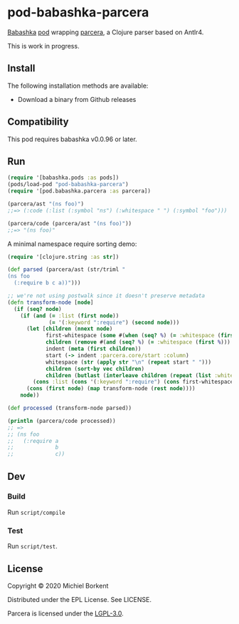 # pod-babashka-parcera

[Babashka](https://github.com/borkdude/babashka)
[pod](https://github.com/babashka/babashka.pods) wrapping
[parcera](https://github.com/carocad/parcera), a Clojure parser based on
Antlr4.

This is work in progress.

## Install

The following installation methods are available:

- Download a binary from Github releases
<!-- - With [brew](https://brew.sh/): `brew install borkdude/brew/pod-babashka-parcera` -->

## Compatibility

This pod requires babashka v0.0.96 or later.

## Run

``` clojure
(require '[babashka.pods :as pods])
(pods/load-pod "pod-babashka-parcera")
(require '[pod.babashka.parcera :as parcera])

(parcera/ast "(ns foo)")
;;=> (:code (:list (:symbol "ns") (:whitespace " ") (:symbol "foo")))

(parcera/code (parcera/ast "(ns foo)"))
;;=> "(ns foo)"
```

A minimal namespace require sorting demo:

``` clojure
(require '[clojure.string :as str])

(def parsed (parcera/ast (str/triml "
(ns foo
  (:require b c a))")))

;; we're not using postwalk since it doesn't preserve metadata
(defn transform-node [node]
  (if (seq? node)
    (if (and (= :list (first node))
             (= '(:keyword ":require") (second node)))
      (let [children (nnext node)
            first-whitespace (some #(when (seq? %) (= :whitespace (first %)) %) children)
            children (remove #(and (seq? %) (= :whitespace (first %))) children)
            indent (meta (first children))
            start (-> indent :parcera.core/start :column)
            whitespace (str (apply str "\n" (repeat start " ")))
            children (sort-by vec children)
            children (butlast (interleave children (repeat (list :whitespace whitespace))))]
        (cons :list (cons '(:keyword ":require") (cons first-whitespace children))))
      (cons (first node) (map transform-node (rest node))))
    node))

(def processed (transform-node parsed))

(println (parcera/code processed))
;; =>
;; (ns foo
;;   (:require a
;;             b
;;             c))
```

## Dev

### Build

Run `script/compile`

### Test

Run `script/test`.

## License

Copyright © 2020 Michiel Borkent

Distributed under the EPL License. See LICENSE.

Parcera is licensed under the [LGPL-3.0](https://github.com/carocad/parcera/blob/master/LICENSE.md).
